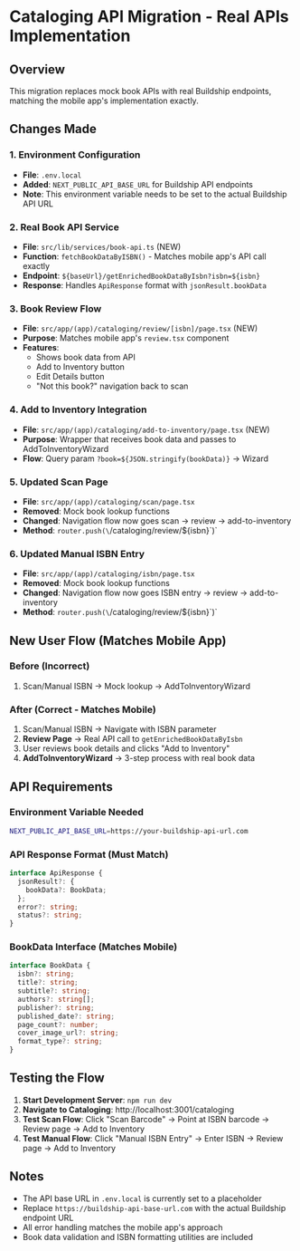 # Cataloging API Migration - Real APIs Implementation

## Overview
This migration replaces mock book APIs with real Buildship endpoints, matching the mobile app's implementation exactly.

## Changes Made

### 1. Environment Configuration
- **File**: `.env.local`
- **Added**: `NEXT_PUBLIC_API_BASE_URL` for Buildship API endpoints
- **Note**: This environment variable needs to be set to the actual Buildship API URL

### 2. Real Book API Service
- **File**: `src/lib/services/book-api.ts` (NEW)
- **Function**: `fetchBookDataByISBN()` - Matches mobile app's API call exactly
- **Endpoint**: `${baseUrl}/getEnrichedBookDataByIsbn?isbn=${isbn}`
- **Response**: Handles `ApiResponse` format with `jsonResult.bookData`

### 3. Book Review Flow
- **File**: `src/app/(app)/cataloging/review/[isbn]/page.tsx` (NEW)
- **Purpose**: Matches mobile app's `review.tsx` component
- **Features**: 
  - Shows book data from API
  - Add to Inventory button
  - Edit Details button  
  - "Not this book?" navigation back to scan

### 4. Add to Inventory Integration
- **File**: `src/app/(app)/cataloging/add-to-inventory/page.tsx` (NEW)
- **Purpose**: Wrapper that receives book data and passes to AddToInventoryWizard
- **Flow**: Query param `?book=${JSON.stringify(bookData)}` → Wizard

### 5. Updated Scan Page
- **File**: `src/app/(app)/cataloging/scan/page.tsx`
- **Removed**: Mock book lookup functions
- **Changed**: Navigation flow now goes scan → review → add-to-inventory
- **Method**: `router.push(\`/cataloging/review/\${isbn}\`)`

### 6. Updated Manual ISBN Entry
- **File**: `src/app/(app)/cataloging/isbn/page.tsx`
- **Removed**: Mock book lookup functions
- **Changed**: Navigation flow now goes ISBN entry → review → add-to-inventory
- **Method**: `router.push(\`/cataloging/review/\${isbn}\`)`

## New User Flow (Matches Mobile App)

### Before (Incorrect)
1. Scan/Manual ISBN → Mock lookup → AddToInventoryWizard

### After (Correct - Matches Mobile)
1. Scan/Manual ISBN → Navigate with ISBN parameter
2. **Review Page** → Real API call to `getEnrichedBookDataByIsbn`
3. User reviews book details and clicks "Add to Inventory"
4. **AddToInventoryWizard** → 3-step process with real book data

## API Requirements

### Environment Variable Needed
```bash
NEXT_PUBLIC_API_BASE_URL=https://your-buildship-api-url.com
```

### API Response Format (Must Match)
```typescript
interface ApiResponse {
  jsonResult?: {
    bookData?: BookData;
  };
  error?: string;
  status?: string;
}
```

### BookData Interface (Matches Mobile)
```typescript
interface BookData {
  isbn?: string;
  title?: string;
  subtitle?: string;
  authors?: string[];
  publisher?: string;
  published_date?: string;
  page_count?: number;
  cover_image_url?: string;
  format_type?: string;
}
```

## Testing the Flow

1. **Start Development Server**: `npm run dev`
2. **Navigate to Cataloging**: http://localhost:3001/cataloging
3. **Test Scan Flow**: Click "Scan Barcode" → Point at ISBN barcode → Review page → Add to Inventory
4. **Test Manual Flow**: Click "Manual ISBN Entry" → Enter ISBN → Review page → Add to Inventory

## Notes

- The API base URL in `.env.local` is currently set to a placeholder
- Replace `https://buildship-api-base-url.com` with the actual Buildship endpoint URL
- All error handling matches the mobile app's approach
- Book data validation and ISBN formatting utilities are included